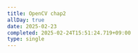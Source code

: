 ```yaml
---
title: OpenCV chap2
allDay: true
date: 2025-02-23
completed: 2025-02-24T15:51:24.719+09:00
type: single
---
```

